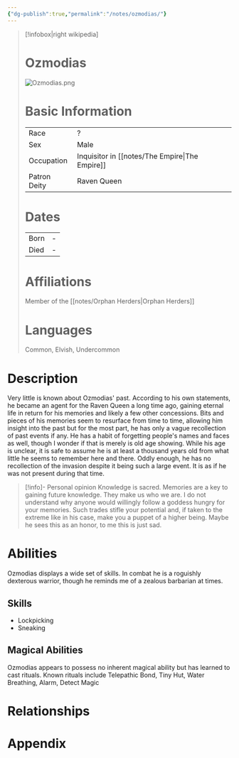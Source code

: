 ```yaml
---
{"dg-publish":true,"permalink":"/notes/ozmodias/"}
---
```


 >[!infobox|right wikipedia]
> # Ozmodias
> ![Ozmodias.png](/img/user/images/Ozmodias.png)
># Basic Information
> |  |   |
> | ---- | --- |
> | Race | ? |
> | Sex | Male |
> | Occupation | Inquisitor in [[notes/The Empire\|The Empire]]|
> | Patron Deity | Raven Queen |
> # Dates
>  |  |   |
> | ---- | --- |
> | Born | - |
> | Died | - |
> # Affiliations
> Member of the [[notes/Orphan Herders\|Orphan Herders]]
> # Languages
> Common, Elvish, Undercommon

# Description
Very little is known about Ozmodias' past. According to his own statements, he became an agent for the Raven Queen a long time ago, gaining eternal life in return for his memories and likely a few other concessions.
Bits and pieces of his memories seem to resurface from time to time, allowing him insight into the past but for the most part, he has only a vague recollection of past events if any. He has a habit of forgetting people's names and faces as well, though I wonder if that is merely is old age showing. While his age is unclear, it is safe to assume he is at least a thousand years old from what little he seems to remember here and there. Oddly enough, he has no recollection of the invasion despite it being such a large event. It is as if he was not present during that time.

> [!info]- Personal opinion
> Knowledge is sacred. Memories are a key to gaining future knowledge. They make us who we are. I do not understand why anyone would willingly follow a goddess hungry for your memories. Such trades stifle your potential and, if taken to the extreme like in his case, make you a puppet of a higher being. Maybe he sees this as an honor, to me this is just sad.
# Abilities
Ozmodias displays a wide set of skills. In combat he is a roguishly dexterous warrior, though he reminds me of a zealous barbarian at times. 
## Skills
- Lockpicking
- Sneaking
## Magical Abilities
  Ozmodias appears to possess no inherent magical ability but has learned to cast rituals. Known rituals include Telepathic Bond, Tiny Hut, Water Breathing, Alarm, Detect Magic

# Relationships

# Appendix